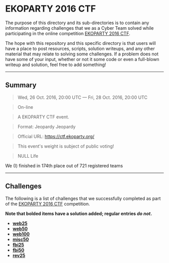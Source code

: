 __EKOPARTY 2016 CTF__
===========================

The purpose of this directory and its sub-directories is to contain any information regarding challenges that we as a Cyber Team solved while participating in the online competition [EKOPARTY 2016 CTF].

The hope with this repository and this specific directory is that users will have a place to post resources, scripts, solution writeups, and any other material that may relate to solving some challenges. If a problem does not have some of your input, whether or not it some code or even a full-blown writeup and solution, feel free to add something!

---------------------------

Summary
-------


> Wed, 26 Oct. 2016, 20:00 UTC — Fri, 28 Oct. 2016, 20:00 UTC 

> On-line

> A EKOPARTY CTF event.

> Format: Jeopardy Jeopardy

> Official URL: https://ctf.ekoparty.org/

> This event's weight is subject of public voting!

>    NULL Life


We (I) finished in 174th place out of 721 registered teams 

--------------


Challenges
----------

The following is a list of challenges that we successfully completed as part of the [EKOPARTY 2016 CTF] competition.

__Note that bolded items have a solution added; regular entries _do not_.__

* [__web25__](web25/) 
* [__web50__](web50/)
* [__web100__](web100/)
* [__misc50__](misc50/) 
* [__fbi25__](fbi25/) 
* [__fbi50__](fbi50/)
* [__rev25__](rev25/) 



[CTF]: https://en.wikipedia.org/wiki/Capture_the_flag#Computer_security
[Cyberstakes]: https://cyberstakesonline.com/
[OverTheWire]: http://overthewire.org/
[ctftime.org]: http://ctftime.org
[SECCON 2015 Online CTF]: https://ctftime.org/event/274
[SECCON]: http://ctf.seccon.jp/
[32C3 CTF]: https://ctftime.org/event/278
[32C3]: https://32c3ctf.ccc.ac/
[EKOPARTY 2016 CTF]: https://ctftime.org/event/342